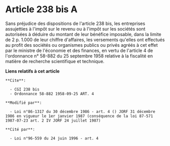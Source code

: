 # Article 238 bis A

Sans préjudice des dispositions de l'article 238 bis, les entreprises assujetties à l'impôt sur le revenu ou à l'impôt sur
les sociétés sont autorisées à déduire du montant de leur bénéfice imposable, dans la limite de 2 p. 1.000 de leur chiffre
d'affaires, les versements qu'elles ont effectués au profit des sociétés ou organismes publics ou privés agréés à cet effet
par le ministre de l'économie et des finances, en vertu de l'article 4 de l'ordonnance n° 58-882 du 25 septembre 1958
relative à la fiscalité en matière de recherche scientifique et technique.

**Liens relatifs à cet article**

	**Cite**:

	  - CGI 238 bis
	  - Ordonnance 58-882 1958-09-25 ART. 4

	**Modifié par**:

	  - Loi n°86-1317 du 30 décembre 1986 - art. 4 () JORF 31 décembre 1986 en vigueur le 1er janvier 1987 (conséquence de la loi 87-571 1987-07-23 art. 2 IV JORF 24 juillet 1987)

	**Cité par**:

	  - Loi n°96-559 du 24 juin 1996 - art. 4
